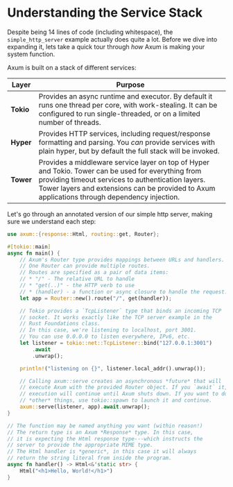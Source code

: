 # Understanding the Service Stack

Despite being 14 lines of code (including whitespace), the `simple_http_server` example actually does quite a lot. Before we dive into expanding it, lets take a quick tour through *how* Axum is making your system function.

Axum is built on a stack of different services:

**Layer**|**Purpose**|
--|--|
**Tokio**|Provides an async runtime and executor. By default it runs one thread per core, with work-stealing. It can be configured to run single-threaded, or on a limited number of threads.|
**Hyper**|Provides HTTP services, including request/response formatting and parsing. You *can* provide services with plain hyper, but by default the full stack will be invoked.|
**Tower**|Provides a middleware service layer on top of Hyper and Tokio. Tower can be used for everything from providing timeout services to authentication layers. Tower layers and extensions can be provided to Axum applications through dependency injection.|

Let's go through an annotated version of our simple http server, making sure we understand each step:

```rust
use axum::{response::Html, routing::get, Router};

#[tokio::main]
async fn main() {
    // Axum's Router type provides mappings between URLs and handlers.
    // One Router can provide multiple routes.
    // Routes are specified as a pair of data items:
    // * "/" - The relative URL to handle
    // * "get(..)" - the HTTP verb to use
    // * (handler) - a function or async closure to handle the request.
    let app = Router::new().route("/", get(handler));

    // Tokio provides a `TcpListener` type that binds an incoming TCP
    // socket. It works exactly like the TCP server example in the
    // Rust Foundations class.
    // In this case, we're listening to localhost, port 3001.
    // You can use 0.0.0.0 to listen everywhere, IPv6, etc.
    let listener = tokio::net::TcpListener::bind("127.0.0.1:3001")
        .await
        .unwrap();

    println!("listening on {}", listener.local_addr().unwrap());

    // Calling axum::serve creates an asynchronous *future* that will
    // execute Axum with the provided Router object. If you `await` it,
    // execution will continue until Axum shuts down. If you want to do
    // *other* things, use tokio::spawn to launch it and continue.
    axum::serve(listener, app).await.unwrap();
}

// The function may be named anything you want (within reason!)
// The return type is an Axum *Response* type. In this case,
// it is expecting the Html response type---which instructs the
// server to provide the appropriate MIME type.
// The Html handler is *generic*, in this case it will always
// return the string literal from inside the program.
async fn handler() -> Html<&'static str> {
    Html("<h1>Hello, World!</h1>")
}
```

